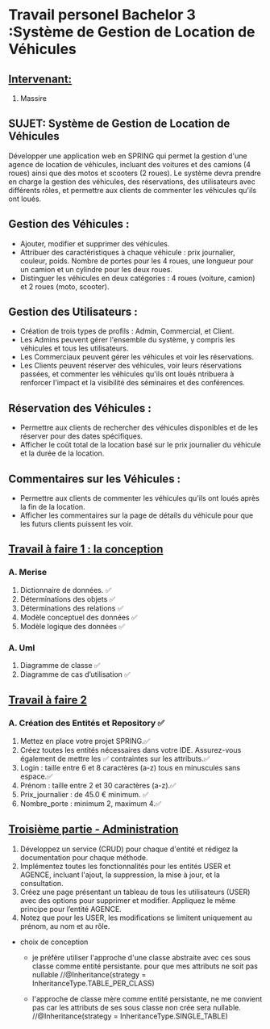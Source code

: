 # Travail personel Bachelor 3 :Système de Gestion de Location de Véhicules

## <ins> Intervenant:</ins>

1. Massire

## SUJET: Système de Gestion de Location de Véhicules
Développer une application web en SPRING qui permet la gestion d'une agence de
location de véhicules, incluant des voitures et des camions (4 roues) ainsi que des motos
et scooters (2 roues). Le système devra prendre en charge la gestion des véhicules, des
réservations, des utilisateurs avec différents rôles, et permettre aux clients de commenter
les véhicules qu'ils ont loués.

## Gestion des Véhicules :
* Ajouter, modifier et supprimer des véhicules.
* Attribuer des caractéristiques à chaque véhicule : prix journalier, couleur,
  poids. Nombre de portes pour les 4 roues, une longueur pour un camion et
  un cylindre pour les deux roues.
* Distinguer les véhicules en deux catégories : 4 roues (voiture, camion) et 2
  roues (moto, scooter).


## Gestion des Utilisateurs :
* Création de trois types de profils : Admin, Commercial, et Client.
* Les Admins peuvent gérer l'ensemble du système, y compris les véhicules
et tous les utilisateurs.
* Les Commerciaux peuvent gérer les véhicules et voir les réservations.
* Les Clients peuvent réserver des véhicules, voir leurs réservations passées,
et commenter les véhicules qu'ils ont loués
ntribuera à renforcer l'impact et la visibilité des séminaires et des conférences.


## Réservation des Véhicules :
* Permettre aux clients de rechercher des véhicules disponibles et de les
réserver pour des dates spécifiques.
* Afficher le coût total de la location basé sur le prix journalier du véhicule et
la durée de la location.


## Commentaires sur les Véhicules :
* Permettre aux clients de commenter les véhicules qu'ils ont loués après la
fin de la location.
* Afficher les commentaires sur la page de détails du véhicule pour que les
futurs clients puissent les voir.

## <ins>Travail à faire 1 : la conception<ins>
### A. Merise
1. Dictionnaire de données. ✅
2. Déterminations des objets ✅
3. Déterminations des relations ✅
4. Modèle conceptuel des données ✅
5. Modèle logique des données ✅

### A. Uml
1. Diagramme de classe ✅
2. Diagramme de cas d’utilisation ✅

## <ins>Travail à faire 2 <ins>
### A. Création des Entités et Repository ✅
1. Mettez en place votre projet SPRING.✅
2. Créez toutes les entités nécessaires dans votre IDE. Assurez-vous également de mettre les ✅
   contraintes sur les attributs.✅
3. Login : taille entre 6 et 8 caractères (a-z) tous en minuscules sans espace.✅
4. Prénom : taille entre 2 et 30 caractères (a-z).✅
5. Prix_journalier : de 45.0 € minimum. ✅
6. Nombre_porte : minimum 2, maximum 4.✅

## <ins>Troisième partie - Administration<ins>
1. Développez un service (CRUD) pour chaque d'entité et rédigez la documentation pour chaque
méthode. 
2. Implémentez toutes les fonctionnalités pour les entités USER et AGENCE, incluant l'ajout,
la suppression, la mise à jour, et la consultation.
3. Créez une page présentant un tableau de tous les utilisateurs (USER) avec des options pour supprimer
et modifier. Appliquez le même principe pour l’entité AGENCE.
4. Notez que pour les USER, les modifications se limitent uniquement au prénom, au nom et au rôle.

- choix de conception
  - je préfère utiliser l'approche d'une classe abstraite avec 
    ces sous classe comme entité persistante. pour que mes attributs ne soit pas nullable 
  //@Inheritance(strategy = InheritanceType.TABLE_PER_CLASS)

  - l'approche de classe mère comme entité persistante, ne me convient pas
    car les attributs de ses sous classe non crée sera nullable.
    //@Inheritance(strategy = InheritanceType.SINGLE_TABLE)

